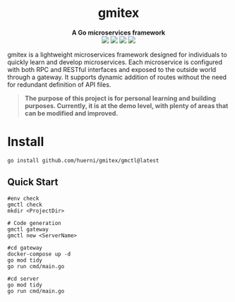 <div align="center">
<h1>gmitex</h1>
</div>

<div align="center">
<b>A Go microservices framework</b>
</div>

<div align="center">
<img src="https://img.shields.io/badge/Golang-1.20-orange"/>
<img src="https://img.shields.io/badge/Etcd-latest-green"/>
<img src="https://img.shields.io/badge/MySQL-8.0-yellowgreen"/>
<img src="https://img.shields.io/badge/Docker-24.0.6-blue"/>
</div>

gmitex is a lightweight microservices framework designed for individuals to quickly learn and develop microservices. Each microservice is configured with both RPC and RESTful interfaces and exposed to the outside world through a gateway. It supports dynamic addition of routes without the need for redundant definition of API files.

>**The purpose of this project is for personal learning and building purposes. Currently, it is at the demo level, with plenty of areas that can be modified and improved.**

# Install
```shell
go install github.com/huerni/gmitex/gmctl@latest
```

## Quick Start
```shell
#env check
gmctl check
mkdir <ProjectDir>

# Code generation
gmctl gateway
gmctl new <ServerName>

#cd gateway
docker-compose up -d
go mod tidy
go run cmd/main.go

#cd server
go mod tidy
go run cmd/main.go
```


